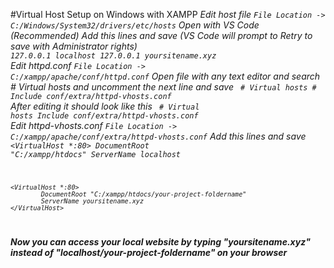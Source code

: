 #Virtual Host Setup on Windows with XAMPP
 <em>Edit host file<em>
 <code>File Location -> C:/Windows/System32/drivers/etc/hosts</code> 
 <em>Open with VS Code (Recommended) Add this lines and save (VS Code will prompt to Retry to save with Administrator rights)<em>
 <code>
	127.0.0.1   localhost
        127.0.0.1   yoursitename.xyz
 </code>
 <br />
 <em>Edit httpd.conf</em>
 <code>File Location -> C:/xampp/apache/conf/httpd.conf</code>
 <em>Open file with any text editor and search # Virtual hosts and uncomment the next line and save</em>
 <code>
	# Virtual hosts
	# Include conf/extra/httpd-vhosts.conf
 </code>
 <em>After editing it should look like this</em>
 <code>
	# Virtual hosts
	Include conf/extra/httpd-vhosts.conf
 </code>
 <br />
 <em>Edit httpd-vhosts.conf</em>
 <code>File Location -> C:/xampp/apache/conf/extra/httpd-vhosts.conf</code>
 <em>Add this lines and save<em>
 <code>
	<VirtualHost *:80>
        	DocumentRoot "C:/xampp/htdocs"
        	ServerName localhost
        </VirtualHost>

	<VirtualHost *:80>
    		DocumentRoot "C:/xampp/htdocs/your-project-foldername"
    		ServerName yoursitename.xyz
	</VirtualHost>
 </code>
 <br />
 <b>Now you can access your local website by typing "yoursitename.xyz" instead of "localhost/your-project-foldername" on your browser</b>

